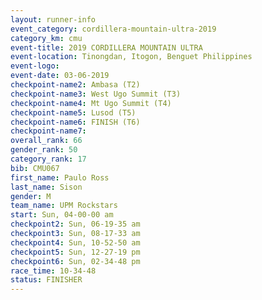 ```yaml
---
layout: runner-info 
event_category: cordillera-mountain-ultra-2019 
category_km: cmu 
event-title: 2019 CORDILLERA MOUNTAIN ULTRA 
event-location: Tinongdan, Itogon, Benguet Philippines 
event-logo: 
event-date: 03-06-2019 
checkpoint-name2: Ambasa (T2) 
checkpoint-name3: West Ugo Summit (T3) 
checkpoint-name4: Mt Ugo Summit (T4) 
checkpoint-name5: Lusod (T5) 
checkpoint-name6: FINISH (T6) 
checkpoint-name7: 
overall_rank: 66
gender_rank: 50
category_rank: 17
bib: CMU067
first_name: Paulo Ross
last_name: Sison
gender: M
team_name: UPM Rockstars
start: Sun, 04-00-00 am
checkpoint2: Sun, 06-19-35 am
checkpoint3: Sun, 08-17-33 am
checkpoint4: Sun, 10-52-50 am
checkpoint5: Sun, 12-27-19 pm
checkpoint6: Sun, 02-34-48 pm
race_time: 10-34-48
status: FINISHER
---
```

